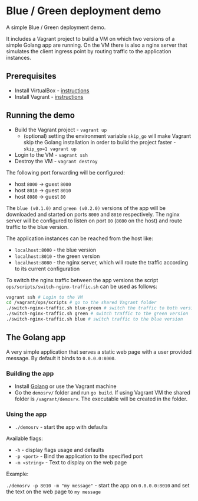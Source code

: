 # Blue / Green deployment demo

A simple Blue / Green deployment demo.

It includes a Vagrant project to build a VM on which two versions of a simple Golang app are running. On the VM there is also a nginx server that simulates the client ingress point by routing traffic to the application instances.

## Prerequisites

* Install VirtualBox - [instructions](https://www.virtualbox.org/wiki/Downloads)
* Install Vagrant - [instructions](https://www.vagrantup.com/downloads.html)

## Running the demo

* Build the Vagrant project - `vagrant up`
  * (optional) setting the environment variable `skip_go` will make Vagrant skip the Golang installation in order to build the project faster - `skip_go=1 vagrant up`
* Login to the VM - `vagrant ssh`
* Destroy the VM - `vagrant destroy`

The following port forwarding will be configured:

* host `8000` -> guest `8000`
* host `8010` -> guest `8010`
* host `8080` -> guest `80`

The `blue (v0.1.0)` and `green (v0.2.0)` versions of the app will be downloaded and started on ports `8000` and `8010` respectively. The nginx server will be configured to listen on port `80` (`8080` on the host) and route traffic to the blue version.

The application instances can be reached from the host like:

* `localhost:8000` - the blue version
* `localhost:8010` - the green version
* `localhost:8080` - the nginx server, which will route the traffic according to its current configuration

To switch the nginx traffic between the app versions the script `ops/scripts/switch-nginx-traffic.sh` can be used as follows:

```Bash
vagrant ssh # Login to the VM
cd /vagrant/ops/scripts # go to the shared Vagrant folder
./switch-nginx-traffic.sh blue-green # switch the traffic to both versions
./switch-nginx-traffic.sh green # switch traffic to the green version
./switch-nginx-traffic.sh blue # switch traffic to the blue version
```

## The Golang app

A very simple application that serves a static web page with a user provided message. By default it binds to `0.0.0.0:8000`.

### Building the app

* Install [Golang](https://golang.org/dl/) or use the Vagrant machine
* Go the `demosrv/` folder and run `go build`. If using Vagrant VM the shared folder is `/vagrant/demosrv`. The executable will be created in the folder.

### Using the app

* `./demosrv` - start the app with defaults

Available flags:

* `-h` - display flags usage and defaults
* `-p <port>` - Bind the application to the specified port
* `-m <string>` - Text to display on the web page

Example:

`./demosrv -p 8010 -m "my message"` - start the app on `0.0.0.0:8010` and set the text on the web page to `my message`
